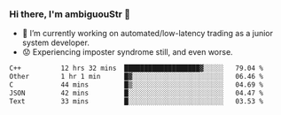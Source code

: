 ### Hi there, I'm ambiguouStr 👋

<!--
**ambiguoustexture/ambiguoustexture** is a ✨ _special_ ✨ repository because its `README.md` (this file) appears on your GitHub profile.

Here are some ideas to get you started:
-->
- 🔭 I’m currently working on automated/low-latency trading as a junior system developer.
- :worried: Experiencing imposter syndrome still, and even worse.

<!--START_SECTION:waka-->

```txt
C++          12 hrs 32 mins  ███████████████████▓░░░░░   79.04 %
Other        1 hr 1 min      █▓░░░░░░░░░░░░░░░░░░░░░░░   06.46 %
C            44 mins         █▒░░░░░░░░░░░░░░░░░░░░░░░   04.69 %
JSON         42 mins         █░░░░░░░░░░░░░░░░░░░░░░░░   04.47 %
Text         33 mins         █░░░░░░░░░░░░░░░░░░░░░░░░   03.53 %
```

<!--END_SECTION:waka-->
